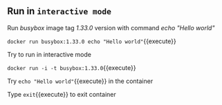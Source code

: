 ## Run in `interactive mode`

Run *busybox* image tag *1.33.0* version with command *echo "Hello world"*

`docker run busybox:1.33.0 echo "Hello world"`{{execute}}

Try to run in interactive mode

`docker run -i -t busybox:1.33.0`{{execute}}

Try `echo "Hello world"`{{execute}} in the container

Type `exit`{{execute}} to exit container
